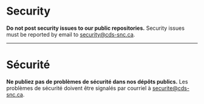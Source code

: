 # Security

**Do not post security issues to our public repositories.** Security issues must be reported by email to <security@cds-snc.ca>.

______________________

# Sécurité

**Ne publiez pas de problèmes de sécurité dans nos dépôts publics.** Les problèmes de sécurité doivent être signalés par courriel à <securite@cds-snc.ca>.
